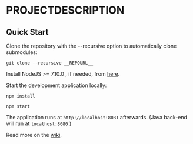 __PROJECTDESCRIPTION__
==========

Quick Start
------------

Clone the repository with the --recursive option to automatically clone submodules:

`git clone --recursive __REPOURL__`

Install NodeJS >= 7.10.0 , if needed, from [here](https://nodejs.org/en/download/releases/).

Start the development application locally:

`npm install`

`npm start`

The application runs at `http://localhost:8081` afterwards. (Java back-end will run at `localhost:8080` )

Read more on the [wiki](__REPOURL__/wiki).
